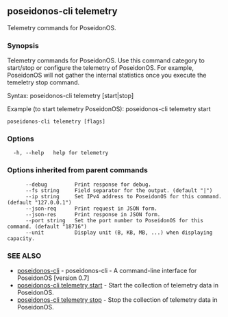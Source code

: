 ## poseidonos-cli telemetry

Telemetry commands for PoseidonOS.

### Synopsis


Telemetry commands for PoseidonOS. Use this command category to
start/stop or configure the telemetry of PoseidonOS. For example,
PoseidonOS will not gather the internal statistics once you execute
the temeletry stop command.  

Syntax: 
  poseidonos-cli telemetry [start|stop]

Example (to start telemetry PoseidonOS):
  poseidonos-cli telemetry start
	  

```
poseidonos-cli telemetry [flags]
```

### Options

```
  -h, --help   help for telemetry
```

### Options inherited from parent commands

```
      --debug         Print response for debug.
      --fs string     Field separator for the output. (default "|")
      --ip string     Set IPv4 address to PoseidonOS for this command. (default "127.0.0.1")
      --json-req      Print request in JSON form.
      --json-res      Print response in JSON form.
      --port string   Set the port number to PoseidonOS for this command. (default "18716")
      --unit          Display unit (B, KB, MB, ...) when displaying capacity.
```

### SEE ALSO

* [poseidonos-cli](poseidonos-cli.md)	 - poseidonos-cli - A command-line interface for PoseidonOS [version 0.7]
* [poseidonos-cli telemetry start](poseidonos-cli_telemetry_start.md)	 - Start the collection of telemetry data in PoseidonOS.
* [poseidonos-cli telemetry stop](poseidonos-cli_telemetry_stop.md)	 - Stop the collection of telemetry data in PoseidonOS.

